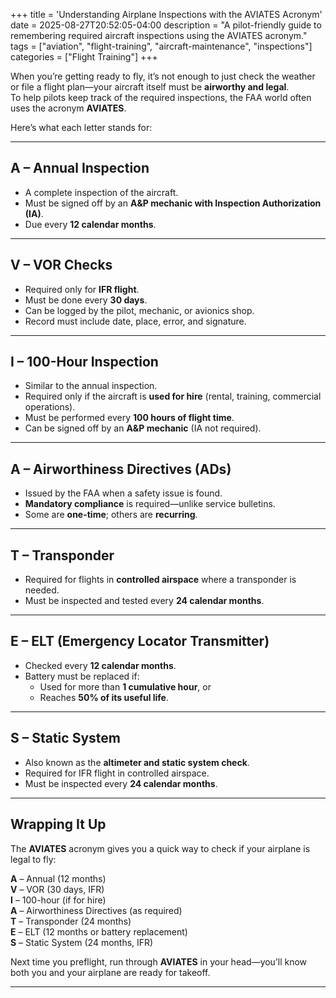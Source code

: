 +++
title = 'Understanding Airplane Inspections with the AVIATES Acronym'
date = 2025-08-27T20:52:05-04:00
description = "A pilot-friendly guide to remembering required aircraft inspections using the AVIATES acronym."
tags = ["aviation", "flight-training", "aircraft-maintenance", "inspections"]
categories = ["Flight Training"]
+++

When you’re getting ready to fly, it’s not enough to just check the weather or file a flight plan—your aircraft itself must be **airworthy and legal**.  
To help pilots keep track of the required inspections, the FAA world often uses the acronym **AVIATES**.  

Here’s what each letter stands for:

---

## A – Annual Inspection
- A complete inspection of the aircraft.  
- Must be signed off by an **A&P mechanic with Inspection Authorization (IA)**.  
- Due every **12 calendar months**.  

---

## V – VOR Checks
- Required only for **IFR flight**.  
- Must be done every **30 days**.  
- Can be logged by the pilot, mechanic, or avionics shop.  
- Record must include date, place, error, and signature.  

---

## I – 100-Hour Inspection
- Similar to the annual inspection.  
- Required only if the aircraft is **used for hire** (rental, training, commercial operations).  
- Must be performed every **100 hours of flight time**.  
- Can be signed off by an **A&P mechanic** (IA not required).  

---

## A – Airworthiness Directives (ADs)
- Issued by the FAA when a safety issue is found.  
- **Mandatory compliance** is required—unlike service bulletins.  
- Some are **one-time**; others are **recurring**.  

---

## T – Transponder
- Required for flights in **controlled airspace** where a transponder is needed.  
- Must be inspected and tested every **24 calendar months**.  

---

## E – ELT (Emergency Locator Transmitter)
- Checked every **12 calendar months**.  
- Battery must be replaced if:  
  - Used for more than **1 cumulative hour**, or  
  - Reaches **50% of its useful life**.  

---

## S – Static System
- Also known as the **altimeter and static system check**.  
- Required for IFR flight in controlled airspace.  
- Must be inspected every **24 calendar months**.  

---

## Wrapping It Up
The **AVIATES** acronym gives you a quick way to check if your airplane is legal to fly:  

**A** – Annual (12 months)  
**V** – VOR (30 days, IFR)  
**I** – 100-hour (if for hire)  
**A** – Airworthiness Directives (as required)  
**T** – Transponder (24 months)  
**E** – ELT (12 months or battery replacement)  
**S** – Static System (24 months, IFR)  

Next time you preflight, run through **AVIATES** in your head—you’ll know both you and your airplane are ready for takeoff.  

---
